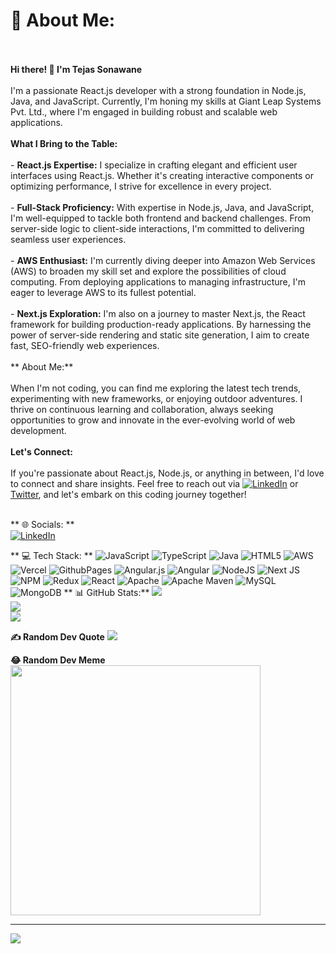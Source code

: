 # 💫 About Me:
<br><br>**Hi there! 👋 I'm Tejas Sonawane**<br><br>I'm a passionate React.js developer with a strong foundation in Node.js, Java, and JavaScript. Currently, I'm honing my skills at Giant Leap Systems Pvt. Ltd., where I'm engaged in building robust and scalable web applications.<br><br>**What I Bring to the Table:**<br><br>- **React.js Expertise:** I specialize in crafting elegant and efficient user interfaces using React.js. Whether it's creating interactive components or optimizing performance, I strive for excellence in every project.<br>  <br>- **Full-Stack Proficiency:** With expertise in Node.js, Java, and JavaScript, I'm well-equipped to tackle both frontend and backend challenges. From server-side logic to client-side interactions, I'm committed to delivering seamless user experiences.<br>  <br>- **AWS Enthusiast:** I'm currently diving deeper into Amazon Web Services (AWS) to broaden my skill set and explore the possibilities of cloud computing. From deploying applications to managing infrastructure, I'm eager to leverage AWS to its fullest potential.<br>  <br>- **Next.js Exploration:** I'm also on a journey to master Next.js, the React framework for building production-ready applications. By harnessing the power of server-side rendering and static site generation, I aim to create fast, SEO-friendly web experiences.<br><br>** About Me:**<br><br>When I'm not coding, you can find me exploring the latest tech trends, experimenting with new frameworks, or enjoying outdoor adventures. I thrive on continuous learning and collaboration, always seeking opportunities to grow and innovate in the ever-evolving world of web development.<br><br>**Let's Connect:**<br><br>If you're passionate about React.js, Node.js, or anything in between, I'd love to connect and share insights. Feel free to reach out via [![LinkedIn](https://img.shields.io/badge/LinkedIn-%230077B5.svg?logo=linkedin&logoColor=white)](https://linkedin.com/in/https://www.linkedin.com/in/tejassonawane0205/) 
 or [Twitter](#), and let's embark on this coding journey together!<br><br>


** 🌐 Socials: **
</br>
[![LinkedIn](https://img.shields.io/badge/LinkedIn-%230077B5.svg?logo=linkedin&logoColor=white)](https://linkedin.com/in/https://www.linkedin.com/in/tejassonawane0205/) 

** 💻 Tech Stack: **
![JavaScript](https://img.shields.io/badge/javascript-%23323330.svg?style=for-the-badge&logo=javascript&logoColor=%23F7DF1E) ![TypeScript](https://img.shields.io/badge/typescript-%23007ACC.svg?style=for-the-badge&logo=typescript&logoColor=white) ![Java](https://img.shields.io/badge/java-%23ED8B00.svg?style=for-the-badge&logo=openjdk&logoColor=white) ![HTML5](https://img.shields.io/badge/html5-%23E34F26.svg?style=for-the-badge&logo=html5&logoColor=white) ![AWS](https://img.shields.io/badge/AWS-%23FF9900.svg?style=for-the-badge&logo=amazon-aws&logoColor=white) ![Vercel](https://img.shields.io/badge/vercel-%23000000.svg?style=for-the-badge&logo=vercel&logoColor=white) ![GithubPages](https://img.shields.io/badge/github%20pages-121013?style=for-the-badge&logo=github&logoColor=white) ![Angular.js](https://img.shields.io/badge/angular.js-%23E23237.svg?style=for-the-badge&logo=angularjs&logoColor=white) ![Angular](https://img.shields.io/badge/angular-%23DD0031.svg?style=for-the-badge&logo=angular&logoColor=white) ![NodeJS](https://img.shields.io/badge/node.js-6DA55F?style=for-the-badge&logo=node.js&logoColor=white) ![Next JS](https://img.shields.io/badge/Next-black?style=for-the-badge&logo=next.js&logoColor=white) ![NPM](https://img.shields.io/badge/NPM-%23CB3837.svg?style=for-the-badge&logo=npm&logoColor=white) ![Redux](https://img.shields.io/badge/redux-%23593d88.svg?style=for-the-badge&logo=redux&logoColor=white) ![React](https://img.shields.io/badge/react-%2320232a.svg?style=for-the-badge&logo=react&logoColor=%2361DAFB) ![Apache](https://img.shields.io/badge/apache-%23D42029.svg?style=for-the-badge&logo=apache&logoColor=white) ![Apache Maven](https://img.shields.io/badge/Apache%20Maven-C71A36?style=for-the-badge&logo=Apache%20Maven&logoColor=white) ![MySQL](https://img.shields.io/badge/mysql-%2300000f.svg?style=for-the-badge&logo=mysql&logoColor=white) ![MongoDB](https://img.shields.io/badge/MongoDB-%234ea94b.svg?style=for-the-badge&logo=mongodb&logoColor=white)
** 📊 GitHub Stats:**
![](https://github-readme-stats.vercel.app/api?username=sonawaneteju4&theme=dark&hide_border=false&include_all_commits=false&count_private=false)<br/>
![](https://github-readme-streak-stats.herokuapp.com/?user=sonawaneteju4&theme=dark&hide_border=false)<br/>
![](https://github-readme-stats.vercel.app/api/top-langs/?username=sonawaneteju4&theme=dark&hide_border=false&include_all_commits=false&count_private=false&layout=compact)

**✍️ Random Dev Quote**
![](https://quotes-github-readme.vercel.app/api?type=horizontal&theme=radical)

**😂 Random Dev Meme**
<img src='https://randommeme-five.vercel.app/' style="height: 400px;"/>

---
[![](https://visitcount.itsvg.in/api?id=sonawaneteju4&icon=0&color=0)](https://visitcount.itsvg.in)

<!-- Proudly created with GPRM ( https://gprm.itsvg.in ) -->
